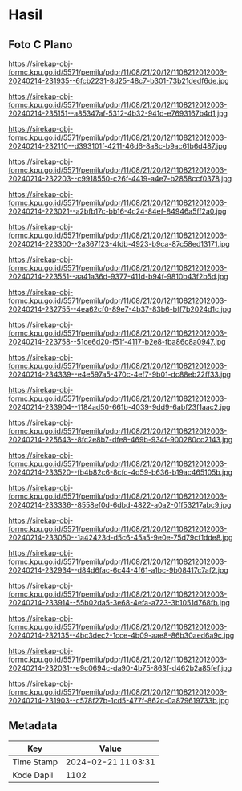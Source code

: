 # Hasil

## Foto C Plano

https://sirekap-obj-formc.kpu.go.id/5571/pemilu/pdpr/11/08/21/20/12/1108212012003-20240214-231935--6fcb2231-8d25-48c7-b301-73b21dedf6de.jpg

https://sirekap-obj-formc.kpu.go.id/5571/pemilu/pdpr/11/08/21/20/12/1108212012003-20240214-235151--a85347af-5312-4b32-941d-e7693167b4d1.jpg

https://sirekap-obj-formc.kpu.go.id/5571/pemilu/pdpr/11/08/21/20/12/1108212012003-20240214-232110--d393101f-4211-46d6-8a8c-b9ac61b6d487.jpg

https://sirekap-obj-formc.kpu.go.id/5571/pemilu/pdpr/11/08/21/20/12/1108212012003-20240214-232203--c9918550-c26f-4419-a4e7-b2858ccf0378.jpg

https://sirekap-obj-formc.kpu.go.id/5571/pemilu/pdpr/11/08/21/20/12/1108212012003-20240214-223021--a2bfb17c-bb16-4c24-84ef-84946a5ff2a0.jpg

https://sirekap-obj-formc.kpu.go.id/5571/pemilu/pdpr/11/08/21/20/12/1108212012003-20240214-223300--2a367f23-4fdb-4923-b9ca-87c58ed13171.jpg

https://sirekap-obj-formc.kpu.go.id/5571/pemilu/pdpr/11/08/21/20/12/1108212012003-20240214-223551--aa41a36d-9377-411d-b94f-9810b43f2b5d.jpg

https://sirekap-obj-formc.kpu.go.id/5571/pemilu/pdpr/11/08/21/20/12/1108212012003-20240214-232755--4ea62cf0-89e7-4b37-83b6-bff7b2024d1c.jpg

https://sirekap-obj-formc.kpu.go.id/5571/pemilu/pdpr/11/08/21/20/12/1108212012003-20240214-223758--51ce6d20-f51f-4117-b2e8-fba86c8a0947.jpg

https://sirekap-obj-formc.kpu.go.id/5571/pemilu/pdpr/11/08/21/20/12/1108212012003-20240214-234339--e4e597a5-470c-4ef7-9b01-dc88eb22ff33.jpg

https://sirekap-obj-formc.kpu.go.id/5571/pemilu/pdpr/11/08/21/20/12/1108212012003-20240214-233904--1184ad50-661b-4039-9dd9-6abf23f1aac2.jpg

https://sirekap-obj-formc.kpu.go.id/5571/pemilu/pdpr/11/08/21/20/12/1108212012003-20240214-225643--8fc2e8b7-dfe8-469b-934f-900280cc2143.jpg

https://sirekap-obj-formc.kpu.go.id/5571/pemilu/pdpr/11/08/21/20/12/1108212012003-20240214-233520--fb4b82c6-8cfc-4d59-b636-b19ac465105b.jpg

https://sirekap-obj-formc.kpu.go.id/5571/pemilu/pdpr/11/08/21/20/12/1108212012003-20240214-233336--8558ef0d-6dbd-4822-a0a2-0ff53217abc9.jpg

https://sirekap-obj-formc.kpu.go.id/5571/pemilu/pdpr/11/08/21/20/12/1108212012003-20240214-233050--1a42423d-d5c6-45a5-9e0e-75d79cf1dde8.jpg

https://sirekap-obj-formc.kpu.go.id/5571/pemilu/pdpr/11/08/21/20/12/1108212012003-20240214-232934--d84d6fac-6c44-4f61-a1bc-9b08417c7af2.jpg

https://sirekap-obj-formc.kpu.go.id/5571/pemilu/pdpr/11/08/21/20/12/1108212012003-20240214-233914--55b02da5-3e68-4efa-a723-3b1051d768fb.jpg

https://sirekap-obj-formc.kpu.go.id/5571/pemilu/pdpr/11/08/21/20/12/1108212012003-20240214-232135--4bc3dec2-1cce-4b09-aae8-86b30aed6a9c.jpg

https://sirekap-obj-formc.kpu.go.id/5571/pemilu/pdpr/11/08/21/20/12/1108212012003-20240214-232031--e9c0694c-da90-4b75-863f-d462b2a85fef.jpg

https://sirekap-obj-formc.kpu.go.id/5571/pemilu/pdpr/11/08/21/20/12/1108212012003-20240214-231903--c578f27b-1cd5-477f-862c-0a879619733b.jpg


## Metadata

| Key        | Value               |
| ---------- | ------------------- |
| Time Stamp | 2024-02-21 11:03:31 |
| Kode Dapil | 1102                |



